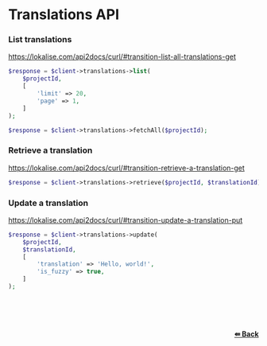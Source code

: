 # Translations API

### List translations
https://lokalise.com/api2docs/curl/#transition-list-all-translations-get

```php
$response = $client->translations->list(
    $projectId,
    [
        'limit' => 20,
        'page' => 1,
    ]
);
```

```php
$response = $client->translations->fetchAll($projectId);
```

### Retrieve a translation
https://lokalise.com/api2docs/curl/#transition-retrieve-a-translation-get

```php
$response = $client->translations->retrieve($projectId, $translationId);
```

### Update a translation
https://lokalise.com/api2docs/curl/#transition-update-a-translation-put

```php
$response = $client->translations->update(
    $projectId,
    $translationId,
    [
        'translation' => 'Hello, world!',
        'is_fuzzy' => true,
    ]
);
```

<br/><br/><br/>
<div align="right">
    <b><a href="/README.md#request">⇚ Back</a></b>
</div>
<br/>
